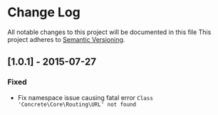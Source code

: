 # Change Log
All notable changes to this project will be documented in this file
This project adheres to [Semantic Versioning](http://semvar.org).

## [1.0.1] - 2015-07-27
### Fixed
  - Fix namespace issue causing fatal error
    `Class 'Concrete\Core\Routing\URL' not found`
